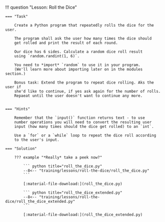 !!! question "Lesson: Roll the Dice"

    === "Task"
        
        Create a Python program that repeatedly rolls the dice for the user.

        The program shall ask the user how many times the dice should
        get rolled and print the result of each round.

        Our dice has 6 sides. Calculate a random dice roll result
        using `random.randint(1, 6)`.

        You need to *import* `random` to use it in your program.
        (We'll learn more about importing later on in the modules section.)

        Bonus task: Extend the program to repeat dice rolling. Aks the user if
        she'd like to continue, if yes ask again for the number of rolls.
        Repaeat until the user doesn't want to continue any more.


    === "Hints"
        
        Remember that the `input()` function returns text - to use
        number operations you will need to convert the resulting user
        input (how many times should the dice get rolled) to an `int`.

        Use a `for` or a `while` loop to repeat the dice roll according
        to the user's input.

    === "Solution"

        ??? example "*Really* take a peek now?"

            ``` python title="roll_the_dice.py"
            --8<-- "training/lessons/roll-the-dice/roll_the_dice.py"
            ```

            [:material-file-download:](roll_the_dice.py)

            ``` python title="roll_the_dice_extended.py"
            --8<-- "training/lessons/roll-the-dice/roll_the_dice_extended.py"
            ```

            [:material-file-download:](roll_the_dice_extended.py)
